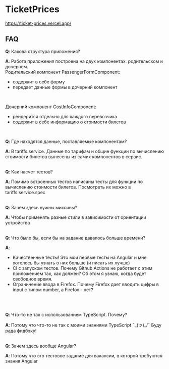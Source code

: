 # TicketPrices
https://ticket-prices.vercel.app/

## FAQ
**Q**: Какова структура приложения?

**A**: Работа приложения построена на двух компонентах: родительском и дочернем.
<br/>
Родительский компонент PassengerFormComponent:
- содержит в себе форму
- передает данные формы в дочерний компонент
<br/>

Дочерний компонент CostInfoComponent:
- рендерится отдельно для каждого перевозчика
- содержит в себе информацию о стоимости билетов
<br/>

**Q**: Где находятся данные, поставляемые компонентам?

**A**: В tariffs.service. Данные по тарифам и общие функции по вычислению стоимости билетов вынесены из самих компонентов в сервис.
<br/>
<br/>

**Q**: Как насчет тестов?

**A**: Помимо встроенных тестов написаны тесты для функции по вычислению стоимости билетов. Посмотреть их можно в tariffs.service.spec
<br/>
<br/>

**Q**: Зачем здесь нужны миксины?

**A**: Чтобы применять разные стили в зависимости от ориентации устройства
<br/>
<br/>

**Q**: Что было бы, если бы на задание давалось больше времени?

**A**: 
- Качественные тесты! Это мои первые тесты на Angular и мне хотелось бы узнать о них больше (и писать их лучше)
- CI с запуском тестов. Почему Github Actions не работает с этим приложением так, как должен? Об этом я узнаю, когда будет свободное время.
- Ограничение ввода в Firefox. Почему Firefox дает вводить цифры в input с типом number, а Firefox - нет? 
<br/>
<br/>

**Q**: Что-то не так с использованием TypeScript. Почему?

**A**: Потому что что-то не так с моими знаниями TypeScript ¯\_(ツ)_/¯ Буду рада фидбэку!
<br/>
<br/>

**Q**: Зачем здесь вообще Angular? 

**A**: Потому что это тестовое задание для вакансии, в которой требуются знания Angular






